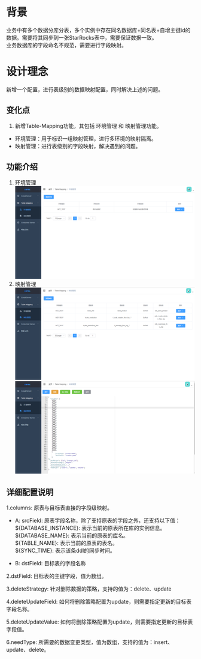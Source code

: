# 背景

业务中有多个数据分库分表，多个实例中存在同名数据库+同名表+自增主键id的数据。需要将其同步到一张StarRocks表中，需要保证数据一致。  
业务数据库的字段命名不规范，需要进行字段映射。


# 设计理念
新增一个配置，进行表级别的数据映射配置，同时解决上述的问题。

## 变化点
1. 新增Table-Mapping功能，其包括 环境管理 和 映射管理功能。  
 - 环境管理：用于标识一组映射管理，进行多环境的映射隔离。
 - 映射管理：进行表级别的字段映射，解决遇到的问题。

## 功能介绍
1. 环境管理
   ![环境管理](../imgs/news/env-manage.png)
2. 映射管理
![映射管理](../imgs/news/table-mapping.png)  
![映射管理配置](../imgs/news/table-mapping-conf.png)

## 详细配置说明

1.columns: 原表与目标表直接的字段级映射。  
- A: srcField: 原表字段名称，除了支持原表的字段之外，还支持以下值：
      ${DATABASE_INSTANCE}: 表示当前的原表所在库的实例信息。  
      ${DATABASE_NAME}: 表示当前的原表的库名。  
      ${TABLE_NAME}: 表示当前的原表的表名。  
      ${SYNC_TIME}: 表示该条ddl的同步时间。  

- B: dstField: 目标表的字段名称

2.dstField: 目标表的主键字段，值为数组。

3.deleteStrategy: 针对删除数据的策略，支持的值为：delete、update

4.deleteUpdateField: 如何将删除策略配置为update，则需要指定更新的目标表字段名称。

5.deleteUpdateValue: 如何将删除策略配置为update，则需要指定更新的目标表字段值。

6.needType: 所需要的数据变更类型，值为数组，支持的值为：insert、update、delete。


